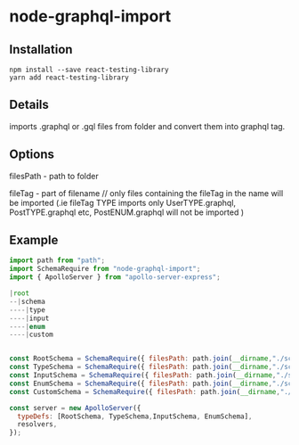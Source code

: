 # node-graphql-import

## Installation

```
npm install --save react-testing-library
yarn add react-testing-library
```

## Details

imports .graphql or .gql files from folder and convert them into graphql tag.

## Options

filesPath - path to folder

fileTag - part of filename // only files containing the fileTag in the name will be imported (.ie fileTag TYPE imports only UserTYPE.graphql, PostTYPE.graphql etc, PostENUM.graphql will not be imported )

## Example

```javascript
import path from "path";
import SchemaRequire from "node-graphql-import";
import { ApolloServer } from "apollo-server-express";

|root
--|schema
----|type
----|input
----|enum
----|custom


const RootSchema = SchemaRequire({ filesPath: path.join(__dirname,"./schema") });
const TypeSchema = SchemaRequire({ filesPath: path.join(__dirname,"./schema/type") });
const InputSchema = SchemaRequire({ filesPath: path.join(__dirname,"./schema/input") });
const EnumSchema = SchemaRequire({ filesPath: path.join(__dirname,"./schema/enum") });
const CustomSchema = SchemaRequire({ filesPath: path.join(__dirname,"./schema/custom"), "CUSTOM"});

const server = new ApolloServer({
  typeDefs: [RootSchema, TypeSchema,InputSchema, EnumSchema],
  resolvers,
});
```
